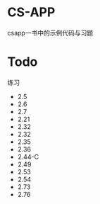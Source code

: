# CS-APP
csapp一书中的示例代码与习题

# Todo
练习
- 2.5 
- 2.6
- 2.7
- 2.21
- 2.32
- 2.32
- 2.35
- 2.36
- 2.44-C
- 2.49
- 2.53
- 2.54
- 2.73
- 2.76